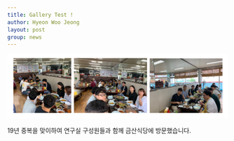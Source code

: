 ```yaml
---
title: Gallery Test !
author: Hyeon Woo Jeong
layout: post
group: news
---
```


 <img src="/static/img/news/19_07_22_lunch_output.png" alt="MR5 2220 empty" class="img-responsive">

19년 중복을 맞이하여 연구실 구성원들과 함께 금산식당에 방문했습니다.